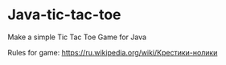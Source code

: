 # Java-tic-tac-toe
Make a simple Tic Tac Toe Game for Java

Rules for game: https://ru.wikipedia.org/wiki/Крестики-нолики
